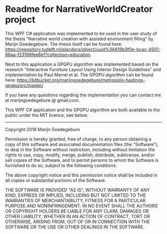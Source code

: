 # Readme for NarrativeWorldCreator project
This WPF C# application was implemented to be used in the user study of the thesis "Narrative world creation with assisted environment filling" by Marijn Goedegebure. The thesis itself can be found here: https://repository.tudelft.nl/islandora/object/uuid%3A819b3f0e-bcac-4501-86aa-f23199fee8e1?collection=education.

Next to this application a GPGPU algorithm was implemented based on the research "Interactive Furniture Layout Using Interior Design Guidelines" and implementation by Paul Merrel et al. The GPGPU algorithm can be found here: https://bitbucket.org/marijngoedegebure/metropolis-hastings-gpgpu/src/master/

If you have any questions regarding the implementation you can contact me at marijngoedegebure @ gmail.com.

This WPF C# application and the GPGPU algorithm are both available to the public under the MIT licence, see below.

----------------------------------------------------

Copyright 2018 Marijn Goedegebure

Permission is hereby granted, free of charge, to any person obtaining a copy of this software and associated documentation files (the "Software"), to deal in the Software without restriction, including without limitation the rights to use, copy, modify, merge, publish, distribute, sublicense, and/or sell copies of the Software, and to permit persons to whom the Software is furnished to do so, subject to the following conditions:

The above copyright notice and this permission notice shall be included in all copies or substantial portions of the Software.

THE SOFTWARE IS PROVIDED "AS IS", WITHOUT WARRANTY OF ANY KIND, EXPRESS OR IMPLIED, INCLUDING BUT NOT LIMITED TO THE WARRANTIES OF MERCHANTABILITY, FITNESS FOR A PARTICULAR PURPOSE AND NONINFRINGEMENT. IN NO EVENT SHALL THE AUTHORS OR COPYRIGHT HOLDERS BE LIABLE FOR ANY CLAIM, DAMAGES OR OTHER LIABILITY, WHETHER IN AN ACTION OF CONTRACT, TORT OR OTHERWISE, ARISING FROM, OUT OF OR IN CONNECTION WITH THE SOFTWARE OR THE USE OR OTHER DEALINGS IN THE SOFTWARE.
